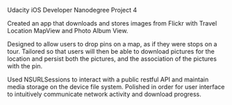 Udacity iOS Developer Nanodegree Project 4

Created an app that downloads and stores images from Flickr with Travel Location MapView and Photo Album View.

Designed to allow users to drop pins on a map, as if they were stops on a tour. Tailored so that users will then be able to download pictures for the location and persist both the pictures, and the association of the pictures with the pin.

Used NSURLSessions to interact with a public restful API and maintain media storage on the device file system. Polished in order for user interface to intuitively communicate network activity and download progress.
